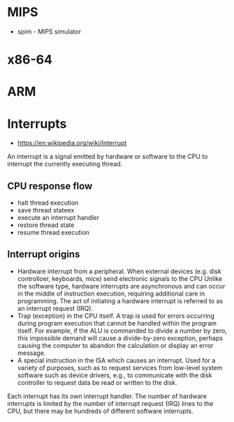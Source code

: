 # MIPS
- spim - MIPS simulator

# x86-64

# ARM

# Interrupts
- https://en.wikipedia.org/wiki/Interrupt

An interrupt is a signal emitted by hardware or software to the CPU to interrupt the currently executing thread. 

## CPU response flow
- halt thread execution
- save thread stateex
- execute an interrupt handler
- restore thread state
- resume thread execution

## Interrupt origins
- Hardware interrupt from a peripheral. When external devices (e.g. disk controlloer, keyboards, mice) send electronic signals to the CPU Unlike the software type, hardware interrupts are asynchronous and can occur in the middle of instruction execution, requiring additional care in programming. The act of initiating a hardware interrupt is referred to as an interrupt request (IRQ).
- Trap (exception) in the CPU itself. A trap is used for errors occurring during program execution that cannot be handled within the program itself. For example, if the ALU is commanded to divide a number by zero, this impossible demand will cause a divide-by-zero exception, perhaps causing the computer to abandon the calculation or display an error message.
- A special instruction in the ISA which causes an interrupt. Used for a variety of purposes, such as to request services from low-level system software such as device drivers, e.g., to communicate with the disk controller to request data be read or written to the disk.

Each interrupt has its own interrupt handler. The number of hardware interrupts is limited by the number of interrupt request (IRQ) lines to the CPU, but there may be hundreds of different software interrupts. 

